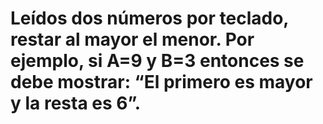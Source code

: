 # Leídos dos números por teclado, restar al mayor el menor. Por ejemplo, si A=9 y B=3 entonces se debe mostrar: “El primero es mayor y la resta es 6”.